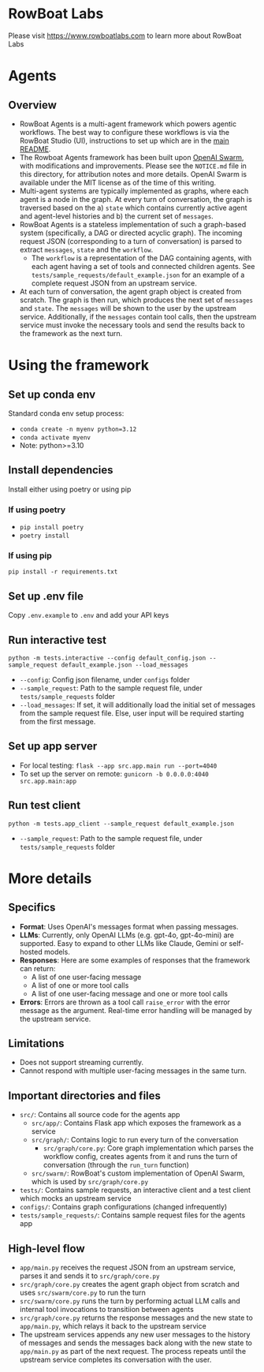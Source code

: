 # RowBoat Labs
Please visit https://www.rowboatlabs.com to learn more about RowBoat Labs

# Agents

## Overview
- RowBoat Agents is a multi-agent framework which powers agentic workflows. The best way to configure these workflows is via the RowBoat Studio (UI), instructions to set up which are in the [main README](https://github.com/rowboatlabs/rowboat/tree/dev). 
- The Rowboat Agents framework has been built upon [OpenAI Swarm](https://github.com/openai/swarm), with modifications and improvements. Please see the `NOTICE.md` file in this directory, for attribution notes and more details. OpenAI Swarm is available under the MIT license as of the time of this writing.
- Multi-agent systems are typically implemented as graphs, where each agent is a node in the graph. At every turn of conversation, the graph is traversed based on the a) `state` which contains currently active agent and agent-level histories and b) the current set of `messages`. 
- RowBoat Agents is a stateless implementation of such a graph-based system (specifically, a DAG or directed acyclic graph). The incoming request JSON (corresponding to a turn of conversation) is parsed to extract `messages`, `state` and the `workflow`. 
  - The `workflow` is a representation of the DAG containing agents, with each agent having a set of tools and connected children agents. See `tests/sample_requests/default_example.json` for an example of a complete request JSON from an upstream service.
- At each turn of conversation, the agent graph object is created from scratch. The graph is then run, which produces the next set of `messages` and `state`. The `messages` will be shown to the user by the upstream service. Additionally, if the `messages` contain tool calls, then the upstream service must invoke the necessary tools and send the results back to the framework as the next turn.

# Using the framework

## Set up conda env
Standard conda env setup process:
- `conda create -n myenv python=3.12`
- `conda activate myenv`
- Note: python>=3.10

## Install dependencies
Install either using poetry or using pip

### If using poetry
- `pip install poetry`
- `poetry install`

### If using pip
`pip install -r requirements.txt`

## Set up .env file
Copy `.env.example` to `.env` and add your API keys

## Run interactive test
`python -m tests.interactive --config default_config.json --sample_request default_example.json --load_messages`
- `--config`: Config json filename, under `configs` folder
- `--sample_request`: Path to the sample request file, under `tests/sample_requests` folder
- `--load_messages`: If set, it will additionally load the initial set of messages from the sample request file. Else, user input will be required starting from the first message.

## Set up app server

- For local testing: `flask --app src.app.main run --port=4040`
- To set up the server on remote: `gunicorn -b 0.0.0.0:4040 src.app.main:app`

## Run test client
`python -m tests.app_client --sample_request default_example.json`
- `--sample_request`: Path to the sample request file, under `tests/sample_requests` folder

# More details

## Specifics
- **Format**: Uses OpenAI's messages format when passing messages. 
- **LLMs**: Currently, only OpenAI LLMs (e.g. gpt-4o, gpt-4o-mini) are supported. Easy to expand to other LLMs like Claude, Gemini or self-hosted models.
- **Responses**: Here are some examples of responses that the framework can return:
  - A list of one user-facing message
  - A list of one or more tool calls
  - A list of one user-facing message and one or more tool calls
- **Errors**: Errors are thrown as a tool call `raise_error` with the error message as the argument. Real-time error handling will be managed by the upstream service. 

## Limitations
- Does not support streaming currently.
- Cannot respond with multiple user-facing messages in the same turn.

## Important directories and files
- `src/`: Contains all source code for the agents app
  - `src/app/`: Contains Flask app which exposes the framework as a service
  - `src/graph/`: Contains logic to run every turn of the conversation
    - `src/graph/core.py`: Core graph implementation which parses the workflow config, creates agents from it and runs the turn of conversation (through the `run_turn` function)
  - `src/swarm/`: RowBoat's custom implementation of OpenAI Swarm, which is used by `src/graph/core.py`
- `tests/`: Contains sample requests, an interactive client and a test client which mocks an upstream service
- `configs/`: Contains graph configurations (changed infrequently)
- `tests/sample_requests/`: Contains sample request files for the agents app

## High-level flow
- `app/main.py` receives the request JSON from an upstream service, parses it and sends it to `src/graph/core.py`
- `src/graph/core.py` creates the agent graph object from scratch and uses `src/swarm/core.py` to run the turn
- `src/swarm/core.py` runs the turn by performing actual LLM calls and internal tool invocations to transitiion between agents
- `src/graph/core.py` returns the response messages and the new state to `app/main.py`, which relays it back to the upstream service
- The upstream services appends any new user messages to the history of messages and sends the messages back along with the new state to `app/main.py` as part of the next request. The process repeats until the upstream service completes its conversation with the user.